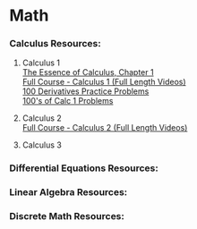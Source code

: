 # Math
### Calculus Resources:

1. Calculus 1 \
    [The Essence of Calculus, Chapter 1](https://www.youtube.com/watch?v=WUvTyaaNkzM&list=PLZHQObOWTQDMsr9K-rj53DwVRMYO3t5Yr) \
    [Full Course - Calculus 1 (Full Length Videos)](https://youtube.com/playlist?list=PLF797E961509B4EB5) \
    [100 Derivatives Practice Problems](https://youtu.be/AegzQ_dip8k) \
    [100's of Calc 1 Problems](https://www.youtube.com/c/blackpenredpen/playlists?view=50&sort=dd&shelf_id=5) \
    []()

2. Calculus 2 \
    [Full Course - Calculus 2 (Full Length Videos)](https://youtube.com/playlist?list=PLDesaqWTN6EQ2J4vgsN1HyBeRADEh4Cw-) 

3. Calculus 3


### Differential Equations Resources: 

### Linear Algebra Resources: 

### Discrete Math Resources: 

